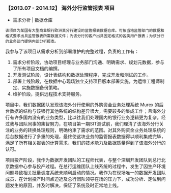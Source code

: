 ### 【2013.07 - 2014.12】 海外分行监管报表 项目 

+ 需求分析 | 数据仓库

```
该项目为某国有大型商业银行欧洲某分行建设的监管报表数据仓库。可按当地监管部门的数据和格式要求出具监管报表所需数据文件；为该分行的客户出具固定格式的各类用户报表；为该分行的业务部门提供内部分析报表。
``` 

我参与了该项目从需求分析到部署维护的完整过程，负责的工作有：

1. 需求分析阶段，协助项目经理与业务部门沟通、明确需求、规划元数据，参与了所有项目文档的编撰。
2. 开发测试阶段，设计表结构和数据处理程序，完成开发和测试的工作。
3. 部署上线阶段，在数据中心现场独立支持项目版本部署实施，为运维工程师制定、实施数据备份策略。
4. 维护阶段，提供远程技术支持服务。


项目中，我们数据团队发现该海外分行使用的外购资金业务处理系统 Murex 的后台数据的结构与该银行其他系统的结构差异很大，需要较多的集成工作；且海外分行有许多国内没有的业务类型，比以往我们处理国内的银行业务逻辑更为复杂。经过我与团队同事的集智努力，在项目第一期SIT测试前，我们理清了该海外分行关注的业务的转换处理规则，明确约束了需求的范围。对其外购资金业务处理系统的后台数据进行了多重的处理，最终使这块业务的监管报表数据得以顺利集成完毕，满足了所有相关报表的计算需求，我们的技术能力及数据质量得到了该海外分行的认可。

项目投产阶段，我作为数据开发团队的工程师代表，与整个深圳开发团队到总行北京数据中心参与投产过程。在总行运维团队上线系统的过程中，发生了因生产环境问题导致相关批量调度系统未顺利启动的情况。我作为在现场唯一的数据开发团队成员，在计划投产时间点迫近及总行团队领导在场的压力下，成功分析、定位到问题发生的原因，并及时解决。保证了系统及时正常地上线。
